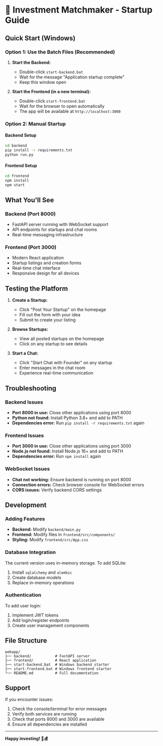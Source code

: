 # 🚀 Investment Matchmaker - Startup Guide

## Quick Start (Windows)

### Option 1: Use the Batch Files (Recommended)

1. **Start the Backend:**
   - Double-click `start-backend.bat`
   - Wait for the message "Application startup complete"
   - Keep this window open

2. **Start the Frontend (in a new terminal):**
   - Double-click `start-frontend.bat`
   - Wait for the browser to open automatically
   - The app will be available at `http://localhost:3000`

### Option 2: Manual Startup

#### Backend Setup
```bash
cd backend
pip install -r requirements.txt
python run.py
```

#### Frontend Setup
```bash
cd frontend
npm install
npm start
```

## What You'll See

### Backend (Port 8000)
- FastAPI server running with WebSocket support
- API endpoints for startups and chat rooms
- Real-time messaging infrastructure

### Frontend (Port 3000)
- Modern React application
- Startup listings and creation forms
- Real-time chat interface
- Responsive design for all devices

## Testing the Platform

1. **Create a Startup:**
   - Click "Post Your Startup" on the homepage
   - Fill out the form with your idea
   - Submit to create your listing

2. **Browse Startups:**
   - View all posted startups on the homepage
   - Click on any startup to see details

3. **Start a Chat:**
   - Click "Start Chat with Founder" on any startup
   - Enter messages in the chat room
   - Experience real-time communication

## Troubleshooting

### Backend Issues
- **Port 8000 in use:** Close other applications using port 8000
- **Python not found:** Install Python 3.8+ and add to PATH
- **Dependencies error:** Run `pip install -r requirements.txt` again

### Frontend Issues
- **Port 3000 in use:** Close other applications using port 3000
- **Node.js not found:** Install Node.js 16+ and add to PATH
- **Dependencies error:** Run `npm install` again

### WebSocket Issues
- **Chat not working:** Ensure backend is running on port 8000
- **Connection errors:** Check browser console for WebSocket errors
- **CORS issues:** Verify backend CORS settings

## Development

### Adding Features
- **Backend:** Modify `backend/main.py`
- **Frontend:** Modify files in `frontend/src/components/`
- **Styling:** Modify `frontend/src/App.css`

### Database Integration
The current version uses in-memory storage. To add SQLite:
1. Install `sqlalchemy` and `alembic`
2. Create database models
3. Replace in-memory operations

### Authentication
To add user login:
1. Implement JWT tokens
2. Add login/register endpoints
3. Create user management components

## File Structure
```
webapp/
├── backend/           # FastAPI server
├── frontend/          # React application
├── start-backend.bat  # Windows backend starter
├── start-frontend.bat # Windows frontend starter
└── README.md          # Full documentation
```

## Support

If you encounter issues:
1. Check the console/terminal for error messages
2. Verify both services are running
3. Check that ports 8000 and 3000 are available
4. Ensure all dependencies are installed

---

**Happy investing! 🚀💰**
